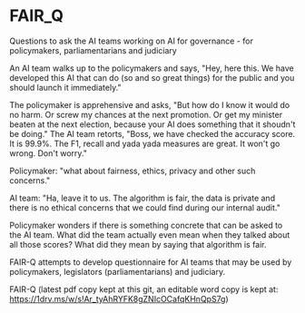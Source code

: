 # FAIR_Q
Questions to ask the AI teams working on AI for governance - for policymakers, parliamentarians and judiciary


An AI team walks up to the policymakers and says, "Hey, here this. We have developed this AI that can do (so and so great things) 
for the public and you should launch it immediately."

The policymaker is apprehensive and asks, 
"But how do I know it would do no harm. Or screw my chances at the next promotion. 
Or get my minister beaten at the next election, because your AI does something that it shoudn't be doing."
The AI team retorts, 
"Boss, we have checked the accuracy score. It is 99.9%. The F1, recall and yada yada measures are great. 
It won't go wrong. Don't worry."

Policymaker: "what about fairness, ethics, privacy and other such concerns."

AI team: "Ha, leave it to us. 
The algorithm is fair, the data is private and there is no ethical concerns that we could find during our internal audit."

Policymaker wonders if there is something concrete that can be asked to the AI team. 
What did the team actually even mean when they talked about all those scores? 
What did they mean by saying that algorithm is fair. 

FAIR-Q attempts to develop questionnaire for AI teams that may be used by policymakers, legislators (parliamentarians) and judiciary. 

FAIR-Q (latest pdf copy kept at this git, an editable word copy is kept at: https://1drv.ms/w/s!Ar_tyAhRYFK8gZNIcOCafqKHnQpS7g) 
